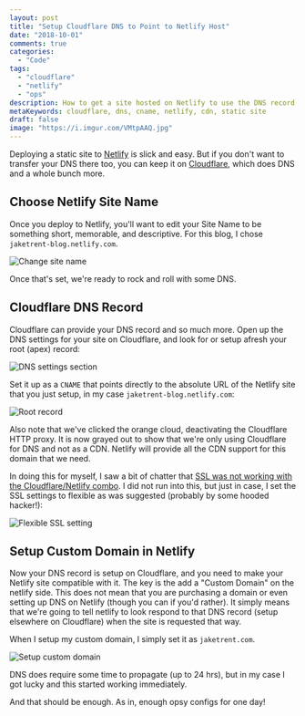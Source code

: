 ```yaml
---
layout: post
title: "Setup Cloudflare DNS to Point to Netlify Host"
date: "2018-10-01"
comments: true
categories:
  - "Code"
tags:
  - "cloudflare"
  - "netlify"
  - "ops"
description: How to get a site hosted on Netlify to use the DNS record on Cloudflare.
metaKeywords: cloudflare, dns, cname, netlify, cdn, static site
draft: false
image: "https://i.imgur.com/VMtpAAQ.jpg"
---
```


Deploying a static site to [Netlify](https://www.netlify.com/) is slick and easy. But if you don't want to transfer your DNS there too, you can keep it on [Cloudflare](https://www.cloudflare.com/), which does DNS and a whole bunch more.

<!--more-->

## Choose Netlify Site Name

Once you deploy to Netlify, you'll want to edit your Site Name to be something short, memorable, and descriptive. For this blog, I chose `jaketrent-blog.netlify.com`.

![Change site name](https://i.imgur.com/5DASMah.png)

Once that's set, we're ready to rock and roll with some DNS.

## Cloudflare DNS Record

Cloudflare can provide your DNS record and so much more. Open up the DNS settings for your site on Cloudflare, and look for or setup afresh your root (apex) record:

![DNS settings section](https://i.imgur.com/BzOq85o.png)

Set it up as a `CNAME` that points directly to the absolute URL of the Netlify site that you just setup, in my case `jaketrent-blog.netlify.com`:

![Root record](https://i.imgur.com/tvDGNOc.png)

Also note that we've clicked the orange cloud, deactivating the Cloudflare HTTP proxy.  It is now grayed out to show that we're only using Cloudflare for DNS and not as a CDN. Netlify will provide all the CDN support for this domain that we need.

In doing this for myself, I saw a bit of chatter that
[SSL was not working with the Cloudflare/Netlify combo](https://stackoverflow.com/questions/51292068/cloudflare-dns-netlify-cdn-https-not-working). I did not run into this, but just in case, I set the SSL settings to flexible as was suggested (probably by some hooded hacker!):

![Flexible SSL setting](https://i.imgur.com/HaokOgo.png)

## Setup Custom Domain in Netlify

Now your DNS record is setup on Cloudflare, and you need to make your Netlify site compatible with it. The key is the add a "Custom Domain" on the netlify side. This does not mean that you are purchasing a domain or even setting up DNS on Netlify (though you can if you'd rather). It simply means that we're going to tell netlify to look respond to that DNS record (setup elsewhere on Cloudflare) when the site is requested that way.

When I setup my custom domain, I simply set it as `jaketrent.com`.

![Setup custom domain](https://i.imgur.com/SzMZLFN.png)

DNS does require some time to propagate (up to 24 hrs), but in my case I got lucky and this started working immediately.

And that should be enough. As in, enough opsy configs for one day!
